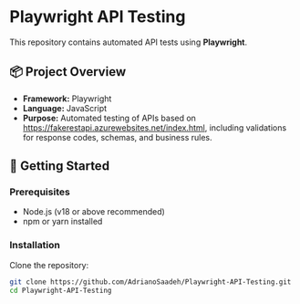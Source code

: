 # Playwright API Testing

This repository contains automated API tests using **Playwright**.

## 📦 Project Overview

- **Framework:** Playwright  
- **Language:** JavaScript
- **Purpose:** Automated testing of APIs based on https://fakerestapi.azurewebsites.net/index.html, including validations for response codes, schemas, and business rules.

## 🚀 Getting Started

### Prerequisites

- Node.js (v18 or above recommended)
- npm or yarn installed

### Installation

Clone the repository:

```bash
git clone https://github.com/AdrianoSaadeh/Playwright-API-Testing.git
cd Playwright-API-Testing
